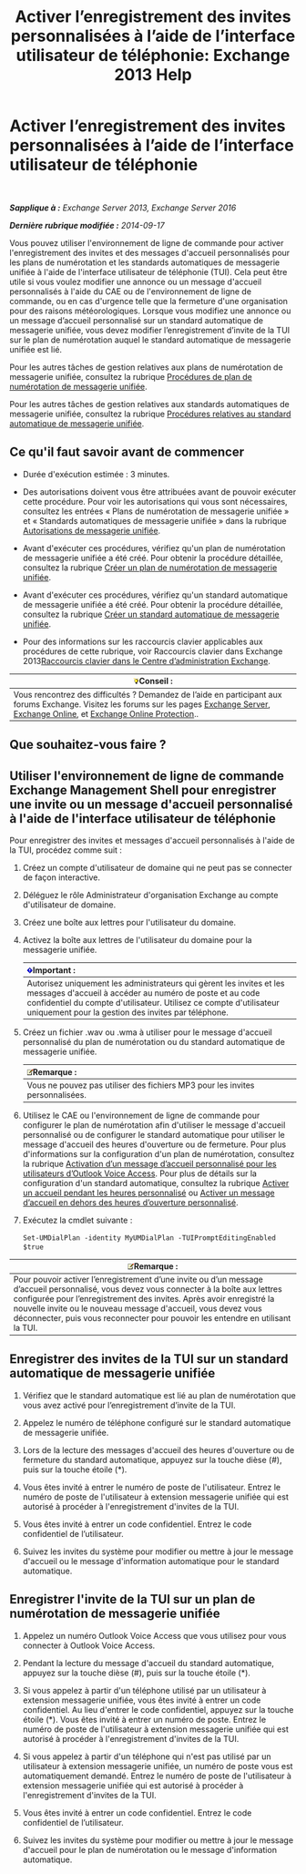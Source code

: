 ﻿---
title: 'Activer l’enregistrement des invites personnalisées à l’aide de l’interface utilisateur de téléphonie: Exchange 2013 Help'
TOCTitle: Activer l’enregistrement des invites personnalisées à l’aide de l’interface utilisateur de téléphonie
ms:assetid: f2e5c636-2be9-4d48-b5e7-37913ded62d1
ms:mtpsurl: https://technet.microsoft.com/fr-fr/library/Bb691404(v=EXCHG.150)
ms:contentKeyID: 54652775
ms.date: 05/23/2018
mtps_version: v=EXCHG.150
ms.translationtype: MT
---

# Activer l’enregistrement des invites personnalisées à l’aide de l’interface utilisateur de téléphonie

 

_**Sapplique à :** Exchange Server 2013, Exchange Server 2016_

_**Dernière rubrique modifiée :** 2014-09-17_

Vous pouvez utiliser l'environnement de ligne de commande pour activer l'enregistrement des invites et des messages d'accueil personnalisés pour les plans de numérotation et les standards automatiques de messagerie unifiée à l'aide de l'interface utilisateur de téléphonie (TUI). Cela peut être utile si vous voulez modifier une annonce ou un message d'accueil personnalisés à l'aide du CAE ou de l'environnement de ligne de commande, ou en cas d'urgence telle que la fermeture d'une organisation pour des raisons météorologiques. Lorsque vous modifiez une annonce ou un message d’accueil personnalisé sur un standard automatique de messagerie unifiée, vous devez modifier l’enregistrement d’invite de la TUI sur le plan de numérotation auquel le standard automatique de messagerie unifiée est lié.

Pour les autres tâches de gestion relatives aux plans de numérotation de messagerie unifiée, consultez la rubrique [Procédures de plan de numérotation de messagerie unifiée](um-dial-plan-procedures-exchange-2013-help.md).

Pour les autres tâches de gestion relatives aux standards automatiques de messagerie unifiée, consultez la rubrique [Procédures relatives au standard automatique de messagerie unifiée](um-auto-attendant-procedures-exchange-2013-help.md).

## Ce qu'il faut savoir avant de commencer

  - Durée d'exécution estimée : 3 minutes.

  - Des autorisations doivent vous être attribuées avant de pouvoir exécuter cette procédure. Pour voir les autorisations qui vous sont nécessaires, consultez les entrées « Plans de numérotation de messagerie unifiée » et « Standards automatiques de messagerie unifiée » dans la rubrique [Autorisations de messagerie unifiée](unified-messaging-permissions-exchange-2013-help.md).

  - Avant d'exécuter ces procédures, vérifiez qu'un plan de numérotation de messagerie unifiée a été créé. Pour obtenir la procédure détaillée, consultez la rubrique [Créer un plan de numérotation de messagerie unifiée](create-a-um-dial-plan-exchange-2013-help.md).

  - Avant d'exécuter ces procédures, vérifiez qu'un standard automatique de messagerie unifiée a été créé. Pour obtenir la procédure détaillée, consultez la rubrique [Créer un standard automatique de messagerie unifiée](create-a-um-auto-attendant-exchange-2013-help.md).

  - Pour des informations sur les raccourcis clavier applicables aux procédures de cette rubrique, voir Raccourcis clavier dans Exchange 2013[Raccourcis clavier dans le Centre d’administration Exchange](keyboard-shortcuts-in-the-exchange-admin-center-exchange-online-protection-help.md).

<table>
<thead>
<tr class="header">
<th><img src="images/Bb125224.tip(EXCHG.150).gif" title="Conseil" alt="Conseil" />Conseil :</th>
</tr>
</thead>
<tbody>
<tr class="odd">
<td>Vous rencontrez des difficultés ? Demandez de l’aide en participant aux forums Exchange. Visitez les forums sur les pages <a href="https://go.microsoft.com/fwlink/p/?linkid=60612">Exchange Server</a>, <a href="https://go.microsoft.com/fwlink/p/?linkid=267542">Exchange Online</a>, et <a href="https://go.microsoft.com/fwlink/p/?linkid=285351">Exchange Online Protection</a>..</td>
</tr>
</tbody>
</table>


## Que souhaitez-vous faire ?

## Utiliser l'environnement de ligne de commande Exchange Management Shell pour enregistrer une invite ou un message d'accueil personnalisé à l'aide de l'interface utilisateur de téléphonie

Pour enregistrer des invites et messages d'accueil personnalisés à l'aide de la TUI, procédez comme suit :

1.  Créez un compte d'utilisateur de domaine qui ne peut pas se connecter de façon interactive.

2.  Déléguez le rôle Administrateur d'organisation Exchange au compte d'utilisateur de domaine.

3.  Créez une boîte aux lettres pour l'utilisateur du domaine.

4.  Activez la boîte aux lettres de l'utilisateur du domaine pour la messagerie unifiée.
    
    <table>
    <thead>
    <tr class="header">
    <th><img src="images/JJ159813.important(EXCHG.150).gif" title="Important" alt="Important" />Important :</th>
    </tr>
    </thead>
    <tbody>
    <tr class="odd">
    <td>Autorisez uniquement les administrateurs qui gèrent les invites et les messages d'accueil à accéder au numéro de poste et au code confidentiel du compte d'utilisateur. Utilisez ce compte d'utilisateur uniquement pour la gestion des invites par téléphone.</td>
    </tr>
    </tbody>
    </table>


5.  Créez un fichier .wav ou .wma à utiliser pour le message d'accueil personnalisé du plan de numérotation ou du standard automatique de messagerie unifiée.
    
    <table>
    <thead>
    <tr class="header">
    <th><img src="images/JJ159664.note(EXCHG.150).gif" title="Remarque" alt="Remarque" />Remarque :</th>
    </tr>
    </thead>
    <tbody>
    <tr class="odd">
    <td>Vous ne pouvez pas utiliser des fichiers MP3 pour les invites personnalisées.</td>
    </tr>
    </tbody>
    </table>


6.  Utilisez le CAE ou l'environnement de ligne de commande pour configurer le plan de numérotation afin d'utiliser le message d'accueil personnalisé ou de configurer le standard automatique pour utiliser le message d'accueil des heures d'ouverture ou de fermeture. Pour plus d'informations sur la configuration d'un plan de numérotation, consultez la rubrique [Activation d’un message d’accueil personnalisé pour les utilisateurs d’Outlook Voice Access](enable-a-customized-greeting-for-outlook-voice-access-users-exchange-2013-help.md). Pour plus de détails sur la configuration d'un standard automatique, consultez la rubrique [Activer un accueil pendant les heures personnalisé](enable-a-customized-business-hours-greeting-exchange-2013-help.md) ou [Activer un message d’accueil en dehors des heures d’ouverture personnalisé](enable-a-customized-non-business-hours-greeting-exchange-2013-help.md).

7.  Exécutez la cmdlet suivante :
    
        Set-UMDialPlan -identity MyUMDialPlan -TUIPromptEditingEnabled $true

<table>
<thead>
<tr class="header">
<th><img src="images/JJ159664.note(EXCHG.150).gif" title="Remarque" alt="Remarque" />Remarque :</th>
</tr>
</thead>
<tbody>
<tr class="odd">
<td>Pour pouvoir activer l’enregistrement d’une invite ou d’un message d’accueil personnalisé, vous devez vous connecter à la boîte aux lettres configurée pour l’enregistrement des invites. Après avoir enregistré la nouvelle invite ou le nouveau message d'accueil, vous devez vous déconnecter, puis vous reconnecter pour pouvoir les entendre en utilisant la TUI.</td>
</tr>
</tbody>
</table>


## Enregistrer des invites de la TUI sur un standard automatique de messagerie unifiée

1.  Vérifiez que le standard automatique est lié au plan de numérotation que vous avez activé pour l’enregistrement d’invite de la TUI.

2.  Appelez le numéro de téléphone configuré sur le standard automatique de messagerie unifiée.

3.  Lors de la lecture des messages d'accueil des heures d'ouverture ou de fermeture du standard automatique, appuyez sur la touche dièse (\#), puis sur la touche étoile (\*).

4.  Vous êtes invité à entrer le numéro de poste de l'utilisateur. Entrez le numéro de poste de l'utilisateur à extension messagerie unifiée qui est autorisé à procéder à l'enregistrement d'invites de la TUI.

5.  Vous êtes invité à entrer un code confidentiel. Entrez le code confidentiel de l’utilisateur.

6.  Suivez les invites du système pour modifier ou mettre à jour le message d'accueil ou le message d'information automatique pour le standard automatique.

## Enregistrer l'invite de la TUI sur un plan de numérotation de messagerie unifiée

1.  Appelez un numéro Outlook Voice Access que vous utilisez pour vous connecter à Outlook Voice Access.

2.  Pendant la lecture du message d'accueil du standard automatique, appuyez sur la touche dièse (\#), puis sur la touche étoile (\*).

3.  Si vous appelez à partir d'un téléphone utilisé par un utilisateur à extension messagerie unifiée, vous êtes invité à entrer un code confidentiel. Au lieu d'entrer le code confidentiel, appuyez sur la touche étoile (\*). Vous êtes invité à entrer un numéro de poste. Entrez le numéro de poste de l'utilisateur à extension messagerie unifiée qui est autorisé à procéder à l'enregistrement d'invites de la TUI.

4.  Si vous appelez à partir d'un téléphone qui n'est pas utilisé par un utilisateur à extension messagerie unifiée, un numéro de poste vous est automatiquement demandé. Entrez le numéro de poste de l'utilisateur à extension messagerie unifiée qui est autorisé à procéder à l'enregistrement d'invites de la TUI.

5.  Vous êtes invité à entrer un code confidentiel. Entrez le code confidentiel de l’utilisateur.

6.  Suivez les invites du système pour modifier ou mettre à jour le message d'accueil pour le plan de numérotation ou le message d'information automatique.

